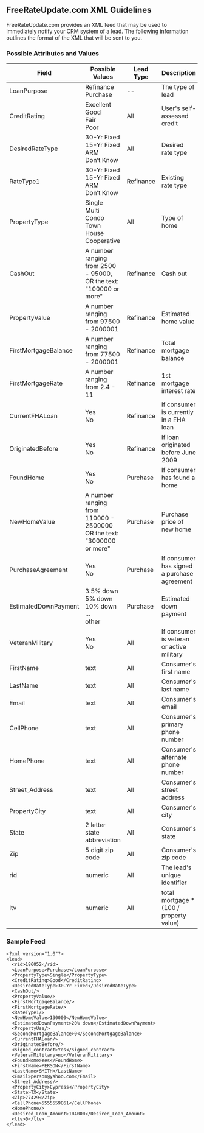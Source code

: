 ## FreeRateUpdate.com XML Guidelines

FreeRateUpdate.com provides an XML feed that may be used to immediately notify your CRM system of a lead. The following information outlines the format of the XML that will be sent to you.

### Possible Attributes and Values

Field   | Possible Values   | Lead Type   | Description     
------- | ----------------- | ----------- | --------------- 
LoanPurpose | Refinance<br>Purchase | -- | The type of lead 
CreditRating | Excellent<br />Good<br />Fair<br />Poor | All | User's self-assessed credit
DesiredRateType | 30-Yr Fixed<br />15-Yr Fixed<br />ARM<br />Don’t Know | All | Desired rate type
RateType1 |  30-Yr Fixed<br />15-Yr Fixed<br />ARM<br />Don’t Know | Refinance | Existing rate type
PropertyType | Single<br />Multi<br />Condo<br />Town House<br />Cooperative | All | Type of home
CashOut | A number ranging from 2500 - 95000, OR the text: "100000 or more" | Refinance | Cash out
PropertyValue | A number ranging from 97500 - 2000001 | Refinance | Estimated home value
FirstMortgageBalance | A number ranging from 77500 - 2000001 | Refinance | Total mortgage balance
FirstMortgageRate | A number ranging from 2.4 - 11 | Refinance | 1st mortgage interest rate
CurrentFHALoan | Yes<br />No | Refinance | If consumer is currently in a FHA loan
OriginatedBefore | Yes<br />No | Refinance | If loan originated before June 2009
FoundHome | Yes<br />No | Purchase | If consumer has found a home
NewHomeValue | A number ranging from 110000 - 2500000 OR the text: "3000000 or more" | Purchase | Purchase price of new home
PurchaseAgreement | Yes<br />No | Purchase | If consumer has signed a purchase agreement
EstimatedDownPayment | 3.5% down<br />5% down<br />10% down<br />…<br />other | Purchase | Estimated down payment
VeteranMilitary | Yes<br />No | All | If consumer is veteran or active military
FirstName | text | All | Consumer's first name
LastName | text | All | Consumer's last name
Email | text | All | Consumer's email
CellPhone | text | All | Consumer's primary phone number
HomePhone | text | All | Consumer's alternate phone number
Street_Address | text | All | Consumer's street address
PropertyCity | text | All | Consumer's city
State | 2 letter state abbreviation | All | Consumer's state
Zip | 5 digit zip code | All | Consumer's zip code
rid | numeric | All | The lead's unique identifier
ltv | numeric | All | total mortgage * (100 / property value)

### Sample Feed
```
<?xml version="1.0"?>
<lead>
  <rid>186052</rid>
  <LoanPurpose>Purchase</LoanPurpose>
  <PropertyType>Single</PropertyType>
  <CreditRating>Good</CreditRating>
  <DesiredRateType>30-Yr Fixed</DesiredRateType>
  <CashOut/>
  <PropertyValue/>
  <FirstMortgageBalance/>
  <FirstMortgageRate/>
  <RateType1/>
  <NewHomeValue>130000</NewHomeValue>
  <EstimatedDownPayment>20% down</EstimatedDownPayment>
  <PropertyUse/>
  <SecondMortgageBalance>0</SecondMortgageBalance>
  <CurrentFHALoan/>
  <OriginatedBefore/>
  <signed_contract>Yes</signed_contract>
  <VeteranMilitary>no</VeteranMilitary>
  <FoundHome>Yes</FoundHome>
  <FirstName>PERSON</FirstName>
  <LastName>SMITH</LastName>
  <Email>person@yahoo.com</Email>
  <Street_Address/>
  <PropertyCity>Cypress</PropertyCity>
  <State>TX</State>
  <Zip>77429</Zip>
  <CellPhone>5555559861</CellPhone>
  <HomePhone/>
  <Desired_Loan_Amount>104000</Desired_Loan_Amount>
  <ltv>0</ltv>
</lead>
```
